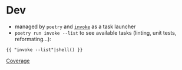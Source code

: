 # Dev

- managed by `poetry` and [`invoke`](https://docs.pyinvoke.org/) as a task launcher
- `poetry run invoke --list` to see available tasks (linting, unit tests, reformating...):

```
{{ "invoke --list"|shell() }}
```

[Coverage]({{coverage}})
